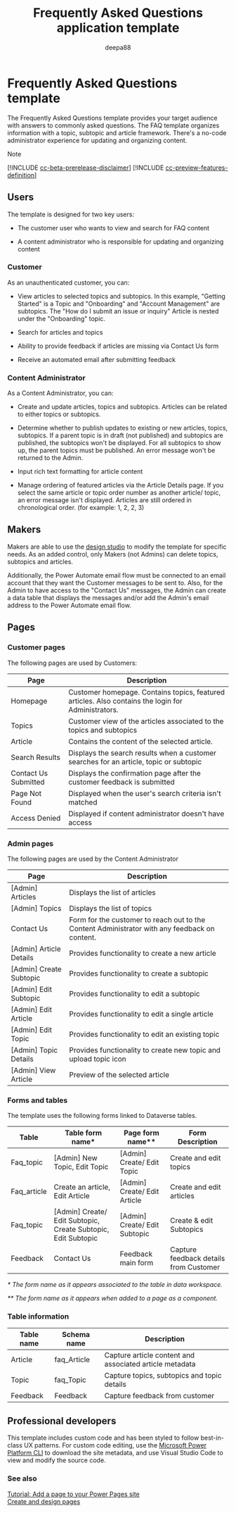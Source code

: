 ﻿---
title: Frequently Asked Questions application template
description: Learn about the Frequently Asked Questions template.
author: deepa88 
ms.topic: conceptual
ms.custom: 
ms.date: 3/20/2023
ms.subservice:
ms.author: deepabansal 
ms.reviewer: kkendrick
contributors:
    - ProfessorKendrick
---

# Frequently Asked Questions template

The Frequently Asked Questions template provides your target audience with answers to commonly asked questions. The FAQ template organizes information with a topic, subtopic and article framework. There's a no-code administrator experience for updating and organizing content. 

> [!NOTE]
> [!INCLUDE [cc-beta-prerelease-disclaimer](../../../../../../GitHub/power-pages-docs-pr/power-pages-docs/includes/cc-beta-prerelease-disclaimer.md)]
> [!INCLUDE [cc-preview-features-definition](../../../../../../GitHub/power-pages-docs-pr/power-pages-docs/includes/cc-preview-features-definition.md)]

## Users

The template is designed for two key users:

- The customer user who wants to view and search for FAQ content

- A content administrator who is responsible for updating and organizing content

### Customer

As an unauthenticated customer, you can:

- View articles to selected topics and subtopics. In this example, "Getting Started" is a Topic and "Onboarding" and "Account Management" are subtopics. The "How do I submit an issue or inquiry" Article is nested under the "Onboarding" topic.

- Search for articles and topics

- Ability to provide feedback if articles are missing via Contact Us form

- Receive an automated email after submitting feedback

### Content Administrator

As a Content Administrator, you can:

- Create and update articles, topics and subtopics. Articles can be related to either topics or subtopics.

- Determine whether to publish updates to existing or new articles, topics, subtopics. If a parent topic is in draft (not published) and subtopics are published, the subtopics won't be displayed. For all subtopics to show up, the parent topics must be published. An error message won't be returned to the Admin.

- Input rich text formatting for article content

- Manage ordering of featured articles via the Article Details page. If you select the same article or topic order number as another article/ topic, an error message isn't displayed. Articles are still ordered in chronological order. (for example: 1, 2, 2, 3)

## Makers

Makers are able to use the [design studio](../getting-started/use-design-studio.md) to modify the template for specific needs. As an added control, only Makers (not Admins) can delete topics, subtopics and articles.

Additionally, the Power Automate email flow must be connected to an email account that they want the Customer messages to be sent to. Also, for the Admin to have access to the "Contact Us" messages, the Admin can create a data table that displays the messages and/or add the Admin's email address to the Power Automate email flow.

## Pages

### Customer pages

The following pages are used by Customers:

| **Page**             | **Description**                                                                                    |
|----------------------|----------------------------------------------------------------------------------------------------|
| Homepage             | Customer homepage. Contains topics, featured articles. Also contains the login for Administrators. |
| Topics               | Customer view of the articles associated to the topics and subtopics                               |
| Article              | Contains the content of the selected article.                                                      |
| Search Results       | Displays the search results when a customer searches for an article, topic or subtopic             |
| Contact Us Submitted | Displays the confirmation page after the customer feedback is submitted                            |
| Page Not Found       | Displayed when the user's search criteria isn't matched                                           |
| Access Denied        | Displayed if content administrator doesn't have access                                            |

### Admin pages

The following pages are used by the Content Administrator

| **Page**                  | **Description**                                                                               |
|---------------------------|-----------------------------------------------------------------------------------------------|
| \[Admin\] Articles        | Displays the list of articles                                                                 |
| \[Admin\] Topics          | Displays the list of topics                                                                   |
| Contact Us                | Form for the customer to reach out to the Content Administrator with any feedback on content. |
| \[Admin\] Article Details | Provides functionality to create a new article                                                |
| \[Admin\] Create Subtopic | Provides functionality to create a subtopic                                                   |
| \[Admin\] Edit Subtopic   | Provides functionality to edit a subtopic                                                     |
| \[Admin\] Edit Article    | Provides functionality to edit a single article                                               |
| \[Admin\] Edit Topic      | Provides functionality to edit an existing topic                                              |
| \[Admin\] Topic Details   | Provides functionality to create new topic and upload topic icon                              |
| \[Admin\] View Article    | Preview of the selected article                                                               |

### Forms and tables

The template uses the following forms linked to Dataverse tables.

| **Table**    | **Table form name\***                                           | **Page form name\*\***          | **Form Description**                   |
|--------------|-----------------------------------------------------------------|---------------------------------|----------------------------------------|
| Faq\_topic   | \[Admin\] New Topic, Edit Topic                                 | \[Admin\] Create/ Edit Topic    | Create and edit topics                 |
| Faq\_article | Create an article, Edit Article                                 | \[Admin\] Create/ Edit Article  | Create and edit articles               |
| Faq\_topic   | \[Admin\] Create/ Edit Subtopic, Create Subtopic, Edit Subtopic | \[Admin\] Create/ Edit Subtopic | Create & edit Subtopics                |
| Feedback     | Contact Us                                                      | Feedback main form              | Capture feedback details from Customer |

*\* The form name as it appears associated to the table in data workspace.*

*\*\* The form name as it appears when added to a page as a component.*

### Table information

| Table name | Schema name  | Description                                             |
|------------|--------------|---------------------------------------------------------|
| Article    | faq\_Article | Capture article content and associated article metadata |
| Topic      | faq\_Topic   | Capture topics, subtopics and topic details             |
| Feedback   | Feedback     | Capture feedback from customer                          |

## Professional developers

This template includes custom code and has been styled to follow best-in-class UX patterns. For custom code editing, use the [Microsoft Power Platform CLI](../configure/cli-tutorial.md) to download the site metadata, and use Visual Studio Code to view and modify the source code.

### See also

[Tutorial: Add a page to your Power Pages site](../getting-started/tutorial-add-webpage.md)  
[Create and design pages](../getting-started/first-page.md)
